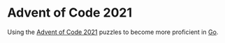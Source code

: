 # Advent of Code 2021

Using the [Advent of Code 2021](https://adventofcode.com/2021/) puzzles to become more proficient in [Go](https://golang.org/).
